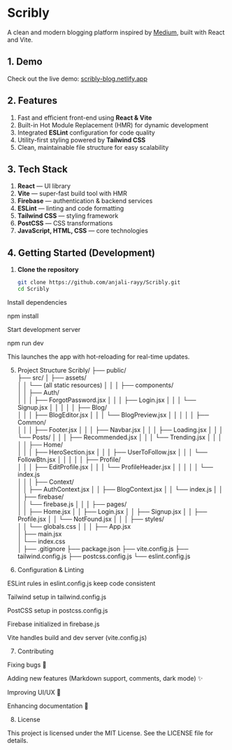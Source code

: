 # Scribly

A clean and modern blogging platform inspired by [Medium](https://medium.com), built with React and Vite.

## 1. Demo

Check out the live demo: [scribly-blog.netlify.app](https://scribly-blog.netlify.app)

## 2. Features

1. Fast and efficient front-end using **React & Vite**  
2. Built-in Hot Module Replacement (HMR) for dynamic development  
3. Integrated **ESLint** configuration for code quality  
4. Utility-first styling powered by **Tailwind CSS**  
5. Clean, maintainable file structure for easy scalability  

## 3. Tech Stack

1. **React** — UI library  
2. **Vite** — super-fast build tool with HMR  
3. **Firebase** — authentication & backend services  
4. **ESLint** — linting and code formatting  
5. **Tailwind CSS** — styling framework  
6. **PostCSS** — CSS transformations  
7. **JavaScript, HTML, CSS** — core technologies  

## 4. Getting Started (Development)

1. **Clone the repository**  
   ```bash
   git clone https://github.com/anjali-rayy/Scribly.git
   cd Scribly

Install dependencies

npm install


Start development server

npm run dev


This launches the app with hot-reloading for real-time updates.

5. Project Structure
Scribly/
├── public/                        
├── src/
│   ├── assets/                    
│   │   └── (all static resources)
│   │
│   ├── components/                
│   │   ├── Auth/                  
│   │   │   ├── ForgotPassword.jsx
│   │   │   ├── Login.jsx
│   │   │   └── Signup.jsx
│   │   │
│   │   ├── Blog/                  
│   │   │   ├── BlogEditor.jsx
│   │   │   └── BlogPreview.jsx
│   │   │
│   │   ├── Common/                
│   │   │   ├── Footer.jsx
│   │   │   ├── Navbar.jsx
│   │   │   ├── Loading.jsx
│   │   │   └── Posts/
│   │   │       ├── Recommended.jsx
│   │   │       └── Trending.jsx
│   │   │
│   │   ├── Home/                  
│   │   │   ├── HeroSection.jsx
│   │   │   ├── UserToFollow.jsx
│   │   │   └── FollowBtn.jsx
│   │   │
│   │   ├── Profile/               
│   │   │   ├── EditProfile.jsx
│   │   │   └── ProfileHeader.jsx
│   │   │
│   │   └── index.js               
│   │
│   ├── Context/                   
│   │   ├── AuthContext.jsx
│   │   ├── BlogContext.jsx
│   │   └── index.js
│   │
│   ├── firebase/                  
│   │   └── firebase.js
│   │
│   ├── pages/                     
│   │   ├── Home.jsx
│   │   ├── Login.jsx
│   │   ├── Signup.jsx
│   │   ├── Profile.jsx
│   │   └── NotFound.jsx
│   │
│   ├── styles/                    
│   │   └── globals.css
│   │
│   ├── App.jsx                    
│   ├── main.jsx                   
│   └── index.css                  
│
├── .gitignore
├── package.json
├── vite.config.js
├── tailwind.config.js
├── postcss.config.js
└── eslint.config.js

6. Configuration & Linting

ESLint rules in eslint.config.js keep code consistent

Tailwind setup in tailwind.config.js

PostCSS setup in postcss.config.js

Firebase initialized in firebase.js

Vite handles build and dev server (vite.config.js)

7. Contributing

Fixing bugs 🐛

Adding new features (Markdown support, comments, dark mode) ✨

Improving UI/UX 🎨

Enhancing documentation 📖

8. License

This project is licensed under the MIT License. See the LICENSE
 file for details.